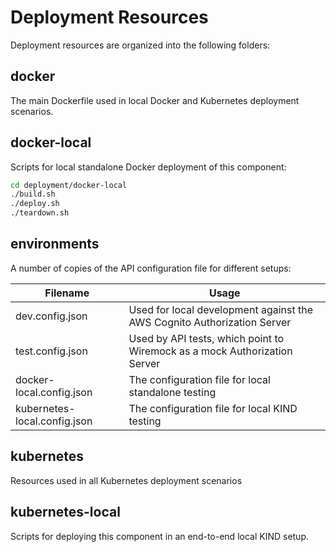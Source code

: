 # Deployment Resources

Deployment resources are organized into the following folders:

## docker

The main Dockerfile used in local Docker and Kubernetes deployment scenarios.

## docker-local

Scripts for local standalone Docker deployment of this component:

```bash
cd deployment/docker-local
./build.sh
./deploy.sh
./teardown.sh
```

## environments

A number of copies of the API configuration file for different setups:

| Filename | Usage |
| -------- | ----- |
| dev.config.json | Used for local development against the AWS Cognito Authorization Server |
| test.config.json | Used by API tests, which point to Wiremock as a mock Authorization Server |
| docker-local.config.json | The configuration file for local standalone testing |
| kubernetes-local.config.json | The configuration file for local KIND testing |

## kubernetes

Resources used in all Kubernetes deployment scenarios

## kubernetes-local

Scripts for deploying this component in an end-to-end local KIND setup.
